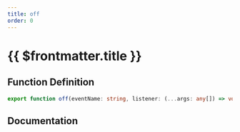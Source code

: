 ```yaml
---
title: off
order: 0
---
```


# {{ $frontmatter.title }}

## Function Definition

```ts
export function off(eventName: string, listener: (...args: any[]) => void): void;
```

## Documentation

<!--@include: ./parts/off.md-->
